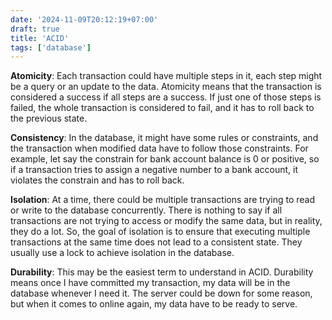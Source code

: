 ```yaml
---
date: '2024-11-09T20:12:19+07:00'
draft: true
title: 'ACID'
tags: ['database']
---
```

**Atomicity**: Each transaction could have multiple steps in it, each step might be a query or an update to the data. Atomicity means that the transaction is considered a success if all steps are a success. If just one of those steps is failed, the whole transaction is considered to fail, and it has to roll back to the previous state.

**Consistency**: In the database, it might have some rules or constraints, and the transaction when modified data have to follow those constraints. For example, let say the constrain for bank account balance is 0 or positive, so if a transaction tries to assign a negative number to a bank account, it violates the constrain and has to roll back.

**Isolation**: At a time, there could be multiple transactions are trying to read or write to the database concurrently. There is nothing to say if all transactions are not trying to access or modify the same data, but in reality, they do a lot. So, the goal of isolation is to ensure that executing multiple transactions at the same time does not lead to a consistent state. They usually use a lock to achieve isolation in the database.

**Durability**: This may be the easiest term to understand in ACID. Durability means once I have committed my transaction, my data will be in the database whenever I need it. The server could be down for some reason, but when it comes to online again, my data have to be ready to serve.
